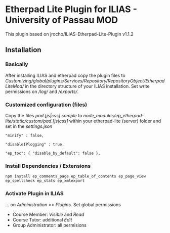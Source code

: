 # Etherpad Lite Plugin for ILIAS - University of Passau MOD
This plugin based on jrocho/ILIAS-Etherpad-Lite-Plugin v1.1.2



## Installation ##

### Basically ###
After installing ILIAS and etherpad copy the plugin files to *Customizing/global/plugins/Services/Repository/RepositoryObject/EtherpadLiteMod/* in the directory structure of your ILIAS installation. 
Set write permissions on */log/* and */exports/*.

### Customized configuration (files) ###
Copy the files *pad.[js|css].sample* to *node_modules/ep_etherpad-lite/static/custom/pad.[js|css]* within your etherpad-lite (server) folder and set in the *settings.json*

`"minify" : false,`

`"disableIPlogging" : true,`

`"ep_toc": {
	"disable_by_default": false
},`


### Install Dependencies / Extensions ###
`npm install ep_comments_page ep_table_of_contents ep_page_view ep_spellcheck ep_stats ep_xmlexport`

### Activate Plugin in ILIAS ###
... on *Administration >> Plugins*. 
Set global permissions
* Course Member: *Visible* and *Read*
* Course Tutor: additional *Edit*
* Group Administrator: all permisions

